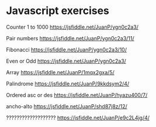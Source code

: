 # Javascript exercises

Counter 1 to 1000
https://jsfiddle.net/JuanP/ygn0c2a3/

Pair numbers
https://jsfiddle.net/JuanP/ygn0c2a3/11/

Fibonacci
https://jsfiddle.net/JuanP/ygn0c2a3/10/

Even or Odd
https://jsfiddle.net/JuanP/ygn0c2a3/

Array
https://jsfiddle.net/JuanP/1mqx2gxa/5/

Palindrome
https://jsfiddle.net/JuanP/9kkdsym2/4/

Ordered asc or des
https://jsfiddle.net/JuanP/hyazu400/7/

ancho-alto
https://jsfiddle.net/JuanP/shd87j8z/12/

???????????????????
https://jsfiddle.net/JuanP/e9c2L4jg/4/ 
